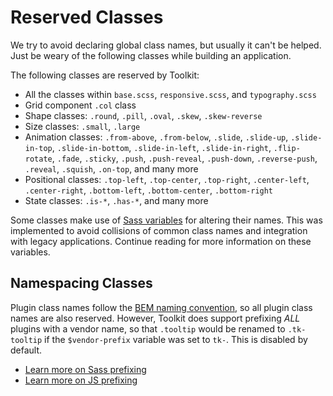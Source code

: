 # Reserved Classes #

We try to avoid declaring global class names, but usually it can't be helped.
Just be weary of the following classes while building an application.

The following classes are reserved by Toolkit:

* All the classes within `base.scss`, `responsive.scss`, and `typography.scss`
* Grid component `.col` class
* Shape classes: `.round`, `.pill`, `.oval`, `.skew`, `.skew-reverse`
* Size classes: `.small`, `.large`
* Animation classes: `.from-above`, `.from-below`, `.slide`, `.slide-up`, `.slide-in-top`,
    `.slide-in-bottom`, `.slide-in-left`, `.slide-in-right`, `.flip-rotate`,
    `.fade`, `.sticky`, `.push`, `.push-reveal`, `.push-down`, `.reverse-push`,
    `.reveal`, `.squish`, `.on-top`, and many more
* Positional classes: `.top-left`, `.top-center`, `.top-right`, `.center-left`, `.center-right`,
    `.bottom-left`, `.bottom-center`, `.bottom-right`
* State classes: `.is-*`, `.has-*`, and many more

Some classes make use of [Sass variables](../sass/variables.md) for altering their names.
This was implemented to avoid collisions of common class names and integration with legacy applications.
Continue reading for more information on these variables.

## Namespacing Classes ##

Plugin class names follow the [BEM naming convention](bem.md), so all plugin class names are also reserved.
However, Toolkit does support prefixing *ALL* plugins with a vendor name,
so that `.tooltip` would be renamed to `.tk-tooltip` if the `$vendor-prefix` variable was set to `tk-`.
This is disabled by default.

* [Learn more on Sass prefixing](../sass/variables.md)
* [Learn more on JS prefixing](../js/toolkit.md)